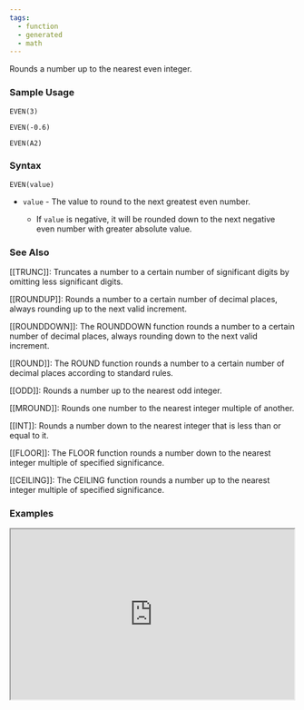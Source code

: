 ```yaml
---
tags:
  - function
  - generated
  - math
---
```


Rounds a number up to the nearest even integer.

### Sample Usage

`EVEN(3)`

`EVEN(-0.6)`

`EVEN(A2)`

### Syntax

`EVEN(value)`

* `value` - The value to round to the next greatest even number.

  + If `value` is negative, it will be rounded down to the next negative even number with greater absolute value.

### See Also

[[TRUNC]]: Truncates a number to a certain number of significant digits by omitting less significant digits.

[[ROUNDUP]]: Rounds a number to a certain number of decimal places, always rounding up to the next valid increment.

[[ROUNDDOWN]]: The ROUNDDOWN function rounds a number to a certain number of decimal places, always rounding down to the next valid increment.

[[ROUND]]: The ROUND function rounds a number to a certain number of decimal places according to standard rules.

[[ODD]]: Rounds a number up to the nearest odd integer.

[[MROUND]]: Rounds one number to the nearest integer multiple of another.

[[INT]]: Rounds a number down to the nearest integer that is less than or equal to it.

[[FLOOR]]: The FLOOR function rounds a number down to the nearest integer multiple of specified significance.

[[CEILING]]: The CEILING function rounds a number up to the nearest integer multiple of specified significance.

### Examples

<iframe height="300" src="https://docs.google.com/spreadsheet/pub?key=0As3tAuweYU9QdEplaHJLY2VzQTc1QWxFTWtMN1c2MkE&amp;output=html" width="500"></iframe>